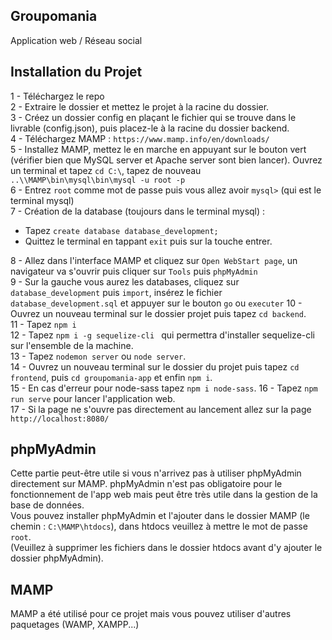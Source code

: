 ## Groupomania

Application web / Réseau social

## Installation du Projet
1 - Téléchargez le repo   
2 - Extraire le dossier et mettez le projet à la racine du dossier.   
3 - Créez un dossier config en plaçant le fichier qui se trouve dans le livrable (config.json), puis placez-le à la racine du dossier backend.   
4 - Téléchargez MAMP : `https://www.mamp.info/en/downloads/`   
5 - Installez MAMP, mettez le en marche en appuyant sur le bouton vert (vérifier bien que MySQL server et Apache server sont bien lancer). Ouvrez un terminal et tapez `cd C:\`, tapez de nouveau `..\\MAMP\bin\mysql\bin\mysql -u root -p`   
6 - Entrez `root` comme mot de passe puis vous allez avoir `mysql>` (qui est le terminal mysql)   
7 - Création de la database (toujours dans le terminal mysql) :   
  - Tapez `create database database_development;`     
  - Quittez le terminal en tappant `exit` puis sur la touche entrer.  
     
8 - Allez dans l'interface MAMP et cliquez sur `Open WebStart page`, un navigateur va s'ouvrir puis cliquer sur `Tools` puis `phpMyAdmin`  
9 - Sur la gauche vous aurez les databases, cliquez sur `database_development` puis `import`, insérez le fichier `database_development.sql` et appuyer sur le bouton `go` ou `executer`
10 - Ouvrez un nouveau terminal sur le dossier projet puis tapez `cd backend`.  
11 - Tapez `npm i`  
12 - Tapez `npm i -g sequelize-cli ` qui permettra d'installer sequelize-cli sur l'ensemble de la machine.    
13 - Tapez `nodemon server` ou `node server`.  
14 - Ouvrez un nouveau terminal sur le dossier du projet puis tapez `cd frontend`, puis `cd groupomania-app` et enfin `npm i`.  
15 - En cas d'erreur pour node-sass tapez `npm i node-sass`.
16 - Tapez `npm run serve` pour lancer l'application web.  
17 - Si la page ne s'ouvre pas directement au lancement allez sur la page `http://localhost:8080/`

## phpMyAdmin
Cette partie peut-être utile si vous n'arrivez pas à utiliser phpMyAdmin directement sur MAMP.
phpMyAdmin n'est pas obligatoire pour le fonctionnement de l'app web mais peut être très utile dans la gestion de la base de données.  
Vous pouvez installer phpMyAdmin et l'ajouter dans le dossier MAMP (le chemin : `C:\MAMP\htdocs`), dans htdocs veuillez à mettre le mot de passe `root`.  
(Veuillez à supprimer les fichiers dans le dossier htdocs avant d'y ajouter  le dossier phpMyAdmin).  

## MAMP
MAMP a été utilisé pour ce projet mais vous pouvez utiliser d'autres paquetages (WAMP, XAMPP...)